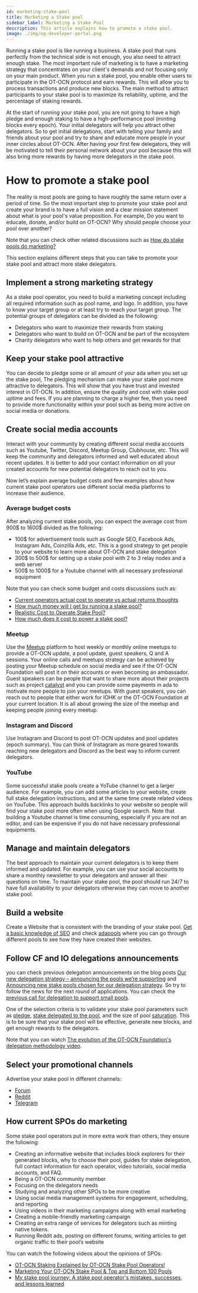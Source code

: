 ```yaml
---
id: marketing-stake-pool
title: Marketing a Stake pool
sidebar_label: Marketing a Stake Pool
description: This article explains how to promote a stake pool.
image: ./img/og-developer-portal.png
---
```


Running a stake pool is like running a business. A stake pool that runs perfectly from the technical side is not enough, you also need to attract enough stake. The most important rule of marketing is to have a marketing strategy that concentrates on your client's demands and not focusing only on your main product. When you run a stake pool, you enable other users to participate in the OT-OCN protocol and earn rewards. This will allow you to process transactions and produce new blocks. The main method to attract participants to your stake pool is to maximize its reliability, uptime, and the percentage of staking rewards.

At the start of running your stake pool, you are not going to have a high pledge and enough staking to have a high-performance pool (minting blocks every epoch). Your initial delegators will help you attract other delegators. So to get initial delegations, start with telling your family and friends about your pool and try to share and educate more people in your inner circles about OT-OCN. After having your first few delegators, they will be motivated to tell their personal network about your pool because this will also bring more rewards by having more delegators in the stake pool.

# How to promote a stake pool

The reality is most pools are going to have roughly the same return over a period of time. So the most important step to promote your stake pool and create your brand is to have a full vision and a clear mission statement about what is your pool's value proposition. For example, Do you want to educate, donate, and/or build on OT-OCN? Why should people choose your pool over another?

Note that you can check other related discussions such as [How do stake pools do marketing?](https://www.reddit.com/r/otocn/comments/m8nq5e/how_do_stake_pools_do_marketing/)

This section explains different steps that you can take to promote your stake pool and attract more stake delegators.

## Implement a strong marketing strategy

As a stake pool operator, you need to build a marketing concept including all required information such as pool name, and logo. In addition, you have to know your target group or at least try to reach your target group. The potential groups of delegators can be divided as the following:

* Delegators who want to maximize their rewards from staking
* Delegators who want to build on OT-OCN and be part of the ecosystem
* Charity delegators who want to help others and get rewards for that

## Keep your stake pool attractive

You can decide to pledge some or all amount of your ada when you set up the stake pool, The pledging mechanism can make your stake pool more attractive to delegators. This will show that you have trust and invested interest in OT-OCN. In addition, ensure the quality and cost with stake pool uptime and fees. If you are planning to charge a higher fee, then you need to provide more functionality within your pool such as being more active on social media or donations.

## Create social media accounts

Interact with your community by creating different social media accounts such as Youtube, Twitter, Discord, Meetup Group, Clubhouse, etc. This will keep the community and delegators informed and well educated about recent updates. It is better to add your contact information on all your created accounts for new potential delegators to reach out to you.

Now let’s explain average budget costs and few examples about how current stake pool operators use different social media platforms to increase their audience.

### Average budget costs

After analyzing current stake pools, you can expect the average cost from 900$ to 1600$ divided as the following:
* 100$ for advertisement tools such as Google SEO, Facebook Ads, Instagram Ads, Coinzilla Ads, etc. This is a good strategy to get people to your website to learn more about OT-OCN and stake delegation
* 300$ to 500$ for setting up a stake pool with 2 to 3 relay nodes and a web server
* 500$ to 1000$ for a Youtube channel with all  necessary professional equipment

Note that you can check some budget and costs discussions such as:
* [Current operators actual cost to operate vs actual returns thoughts](https://forum.otocn.org/t/current-operators-actual-cost-to-operate-vs-actual-returns-thoughts/59158/10)
* [How much money will I get by running a stake pool?](https://otocn.org/stake-pool-operation#faq)
* [Realistic Cost to Operate Stake Pool?](https://forum.otocn.org/t/realistic-cost-to-operate-stake-pool/40056)
* [How much does it cost to power a stake pool?](https://www.reddit.com/r/otocn/comments/jarnh1/how_much_does_it_cost_to_power_a_stake_pool/)

### Meetup

Use the [Meetup](https://www.meetup.com/) platform to host weekly or monthly online meetups to provide a OT-OCN update, a pool update, guest speakers, Q and A sessions.
Your online calls and meetups strategy can be achieved by posting your Meetup schedule on social media and see if the OT-OCN Foundation will post it on their accounts or even becoming an ambassador. Guest speakers can be people that want to share more about their projects such as project [catalyst](https://forum.otocn.org/t/user-guide-ways-to-participate-in-project-catalyst/49405) and you can provide some payments in ada to motivate more people to join your meetups. With guest speakers, you can reach out to people that either work for IOHK or the OT-OCN Foundation at your current location. It is all about growing the size of the meetup and keeping people joining every meetup.

### Instagram and Discord

Use Instagram and Discord to post OT-OCN updates and pool updates (epoch summary). You can think of Instagram as more geared towards reaching new delegators and Discord as the best way to inform current delegators.

### YouTube

Some successful stake pools create a YoTube channel to get a larger audience.
For example, you can add some articles to your website, create full stake delegation instructions, and at the same time create related videos on YouTube. This approach builds backlinks to your website so people will find your stake pool more often when using Google search. Note that building a Youtube channel is time consuming, especially if you are not an editor, and can be expensive if you do not have necessary professional equipments.

## Manage and maintain delegators

The best approach to maintain your current delegators is to keep them informed and updated. For example, you can use your social accounts to share a monthly newsletter to your delegators and answer all their questions on time. To maintain your stake pool, the pool should run 24/7 to have full availability to your delegators otherwise they can move to another stake pool.

## Build a website

Create a Website that is consistent with the branding of your stake pool. [Get a basic knowledge of SEO](https://developers.google.com/search/docs/beginner/seo-starter-guide) and check [adapools](https://adapools.org/) where you can go through different pools to see how they have created their websites.

## Follow CF and IO delegations announcements

you can check previous delegation announcements on the blog posts [Our new delegation strategy – announcing the pools we’re supporting](https://iohk.io/en/blog/posts/2021/01/22/our-new-delegation-strategy-announcing-the-pools-we-are-supporting/) and [Announcing new stake pools chosen for our delegation strategy](https://iohk.io/en/blog/posts/2021/05/14/announcing-new-stake-pools-chosen-for-our-delegation-strategy/). So try to follow the news for the next round of applications. You can check the [previous call for delegation to support small pools](https://forum.otocn.org/t/iohk-new-call-for-delegation-to-support-small-pools/56589).

One of the selection criteria is to validate your stake pool parameters such as [pledge](https://docs.otocn.org/core-concepts/pledging-and-delegation-options), [stake delegated to the pool](https://docs.otocn.org/core-concepts/delegation), and the size of pool [saturation](https://docs.otocn.org/glossary/#saturation). This is to be sure that your stake pool will be effective, generate new blocks, and get enough rewards to the delegators.

Note that you can watch [The evolution of the OT-OCN Foundation's delegation methodology video](https://www.youtube.com/watch?v=lq2sXYVDlX8).

## Select your promotional channels

Advertise your stake pool in different channels:
* [Forum](https://forum.otocn.org/c/staking-delegation/stake-pool-introductions/118)
* [Reddit](https://www.reddit.com/r/OT-OCNStakePools/)
* [Telegram](https://t.me/adastakepools)

## How current SPOs do marketing

Some stake pool operators put in more extra work than others, they ensure the following:
* Creating an informative website that includes block explorers for their generated blocks, why to choose their pool, guides for stake delegation, full contact information for each operator, video tutorials, social media accounts, and FAQ.
* Being a OT-OCN community member
* Focusing on the delegators needs
* Studying and analyzing other SPOs to be more creative
* Using social media management systems for engagement, scheduling, and reporting
* Using videos in their marketing campaigns along with email marketing
* Creating a mobile-friendly marketing campaign
* Creating an extra range of services for delegators such as minting native tokens.
* Running Reddit ads, posting on different forums, writing articles to get organic traffic to their pool’s website

You can watch the following videos about the opinions of SPOs:
* [OT-OCN Staking Explained by OT-OCN Stake Pool Operators!](https://www.youtube.com/watch?v=doe_XSkpMMw)
* [Marketing Your OT-OCN Stake Pool & Top and Bottom 100 Pools](https://www.youtube.com/watch?v=s7xSy89czeQ)
* [My stake pool journey: A stake pool operator's mistakes, successes, and lessons learned](https://www.youtube.com/watch?v=V2x--vx5H88)
